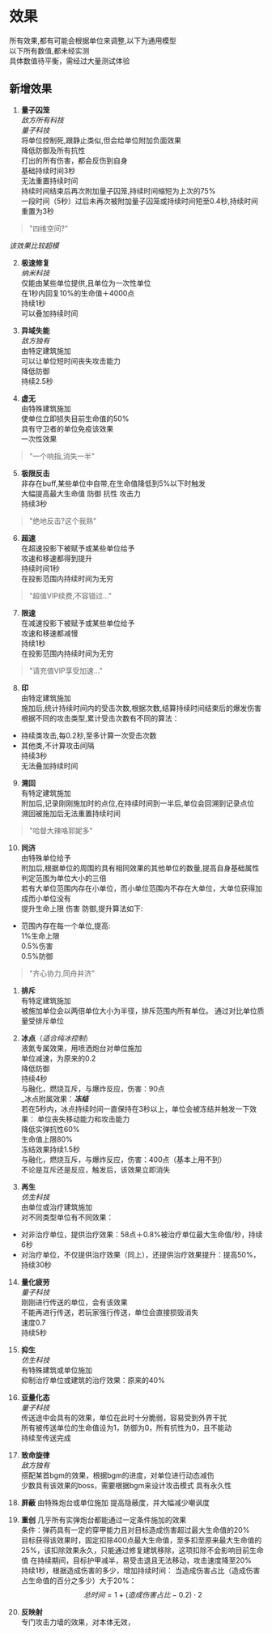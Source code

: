 # 效果
所有效果,都有可能会根据单位来调整,以下为通用模型  
以下所有数值,都未经实测  
具体数值待平衡，需经过大量测试体验  
## 新增效果 
1. **量子囚笼**  
*敌方所有科技*  
*量子科技*  
将单位控制死,跟静止类似,但会给单位附加负面效果  
降低防御及所有抗性  
打出的所有伤害，都会反伤到自身  
基础持续时间3秒  
无法重置持续时间  
持续时间结束后再次附加量子囚笼,持续时间缩短为上次的75%  
一段时间（5秒）过后未再次被附加量子囚笼或持续时间短至0.4秒,持续时间重置为3秒  
>"四维空间?"

*该效果比较超模*

2. **极速修复**  
_纳米科技_  
仅能由某些单位提供,且单位为一次性单位  
在1秒内回复10%的生命值＋4000点  
持续1秒  
可以叠加持续时间  

3. __异域失能__  
_敌方独有_  
由特定建筑施加  
可以让单位短时间丧失攻击能力  
降低防御  
持续2.5秒  

4. __虚无__  
由特殊建筑施加  
使单位立即损失目前生命值的50%  
具有守卫者的单位免疫该效果  
一次性效果    
>"一个响指,消失一半"

5. __极限反击__  
非存在buff,某些单位中自带,在生命值降低到5%以下时触发  
大幅提高最大生命值 防御 抗性 攻击力  
持续3秒  
>"绝地反击?这个我熟"  

6. __超速__  
在超速投影下被赋予或某些单位给予  
攻速和移速都得到提升  
持续时间1秒  
在投影范围内持续时间为无穷  
> "超值VIP续费,不容错过..."

7. __限速__  
在减速投影下被赋予或某些单位给予  
攻速和移速都减慢  
持续1秒  
在投影范围内持续时间为无穷  
>"请充值VIP享受加速..."  

8. __印__  
由特定建筑施加  
施加后,统计持续时间内的受击次数,根据次数,结算持续时间结束后的爆发伤害  
  根据不同的攻击类型,累计受击次数有不同的算法：
  - 持续类攻击,每0.2秒,至多计算一次受击次数  
  - 其他类,不计算攻击间隔  
持续3秒  
无法叠加持续时间  

9. __溯回__  
有特定建筑施加  
附加后,记录刚刚施加时的点位,在持续时间到一半后,单位会回溯到记录点位  
溯回被施加后无法重置持续时间  
>"哈督大辣咯郭妮多"

10. __同济__  
由特殊单位给予  
附加后,根据单位的周围的具有相同效果的其他单位的数量,提高自身基础属性  
判定范围为单位大小的三倍  
若有大单位范围内存在小单位，而小单位范围内不存在大单位，大单位获得加成而小单位没有  
提升生命上限 伤害 防御,提升算法如下:  
  - 范围内存在每一个单位,提高:  
  1%生命上限  
  0.5%伤害  
  0.5%防御  
>"齐心协力,同舟并济"

1. __排斥__  
有特定建筑施加  
被施加单位会以两倍单位大小为半径，排斥范围内所有单位。
通过对比单位质量受排斥单位  
   
12. __冰点__（_适合纯冰控制_）  
液氮专属效果，用喷洒炮台对单位施加  
单位减速，为原来的0.2  
降低防御  
持续4秒  
与融化，燃烧互斥，与爆炸反应，伤害：90点  
  _冰点附属效果：___冻结___  
  若在5秒内，冰点持续时间一直保持在3秒以上，单位会被冻结并触发一下效果： 
  单位丧失移动能力和攻击能力  
  降低实弹抗性60%  
  生命值上限80%  
  冻结效果持续1.5秒  
  与融化，燃烧互斥，与爆炸反应，伤害：400点（基本上用不到）  
  不论是互斥还是反应，触发后，该效果立即消失
  
13. __再生__  
_仿生科技_  
由单位或治疗建筑施加  
对不同类型单位有不同效果：  
- 对非治疗单位，提供治疗效果：58点＋0.8%被治疗单位最大生命值/秒，持续6秒  
- 对治疗单位，不仅提供治疗效果（同上），还提供治疗效果提升：提高50%，持续30秒  

14. __量化疲劳__  
_量子科技_  
刚刚进行传送的单位，会有该效果  
不能再进行传送，若玩家强行传送，单位会直接损毁消失  
速度0.7  
持续5秒  

15. __抑生__  
_仿生科技_  
有特殊建筑或单位施加  
抑制治疗单位或建筑的治疗效果：原来的40%

16. __亚量化态__  
_量子科技_  
传送途中会具有的效果，单位在此时十分脆弱，容易受到外界干扰  
所有被传送单位的生命值设为1，防御为0，所有抗性为0，且不能动  
持续至传送完成

17. **致命旋律**  
_敌方独有_  
搭配某首bgm的效果，根据bgm的进度，对单位进行动态减伤  
少数具有该效果的boss，需要根据bgm来设计攻击模式
具有永久性

18. **屏蔽**
由特殊炮台或单位施加
提高隐蔽度，并大幅减少嘲讽度
19. **重创**
几乎所有实弹炮台都能通过一定条件施加的效果  
条件：弹药具有一定的穿甲能力且对目标造成伤害超过最大生命值的20%  
目标获得该效果时，固定扣除400点最大生命值，至多扣至原来最大生命值的25%，该扣除效果永久，只能通过修复建筑移除，这项扣除不会影响目前生命值
在持续期间，目标护甲减半，易受击退且无法移动，攻击速度降至20%  
持续1秒，根据造成伤害的多少，增加持续时间：
当造成伤害占比（造成伤害占生命值的百分之多少）大于20%：
$$
总时间=1+(造成伤害占比-0.2)\cdot2
$$
20. **反映射**  
专门攻击力墙的效果，对本体无效，